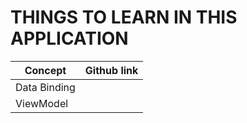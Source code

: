 # THINGS TO LEARN IN THIS APPLICATION

| Concept      | Github link |
| ----------- | ----------- |
| Data Binding      |        |
| ViewModel   |         |